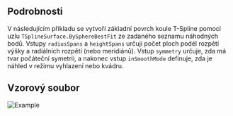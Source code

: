 <!--- Autodesk.DesignScript.Geometry.TSpline.TSplineSurface.BySphereBestFit --->
<!--- RUAGD4YGKJ6XHPIKDL7GZX63CDAFMI6KUSR6XMXEBGJJOATEI5IA --->
## Podrobnosti
V následujícím příkladu se vytvoří základní povrch koule T-Spline pomocí uzlu `TSplineSurface.BySphereBestFit` ze zadaného seznamu náhodných bodů. Vstupy `radiusSpans` a `heightSpans` určují počet ploch podél rozpětí výšky a radiálních rozpětí (nebo meridiánů). Vstup `symmetry` určuje, zda má tvar počáteční symetrii, a nakonec vstup `inSmoothMode` definuje, zda je náhled v režimu vyhlazení nebo kvádru.

## Vzorový soubor

![Example](./RUAGD4YGKJ6XHPIKDL7GZX63CDAFMI6KUSR6XMXEBGJJOATEI5IA_img.jpg)

